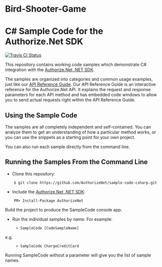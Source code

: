 # Bird-Shooter-Game
# C# Sample Code for the Authorize.Net SDK
[![Travis CI Status](https://travis-ci.org/AuthorizeNet/sample-code-csharp.svg?branch=master)](https://travis-ci.org/AuthorizeNet/sample-code-csharp)

This repository contains working code samples which demonstrate C# integration with the [Authorize.Net .NET SDK](https://www.github.com/AuthorizeNet/sdk-dotnet).

The samples are organized into categories and common usage examples, just like our [API Reference Guide](http://developer.authorize.net/api/reference). Our API Reference Guide is an interactive reference for the Authorize.Net API. It explains the request and response parameters for each API method and has embedded code windows to allow you to send actual requests right within the API Reference Guide.


## Using the Sample Code

The samples are all completely independent and self-contained. You can analyze them to get an understanding of how a particular method works, or you can use the snippets as a starting point for your own project.

You can also run each sample directly from the command line.

## Running the Samples From the Command Line
* Clone this repository:
```
    $ git clone https://github.com/AuthorizeNet/sample-code-csharp.git
```
* Include the [Authorize.Net .NET SDK](https://github.com/AuthorizeNet/sdk-dotnet):
```
    PM> Install-Package AuthorizeNet
```
 Build the project to produce the SampleCode console app.
* Run the individual samples by name. For example:
```
     > SampleCode [CodeSampleName]
```
e.g.
```
     > SampleCode ChargeCreditCard
```
Running SampleCode without a parameter will give you the list of sample names. 

